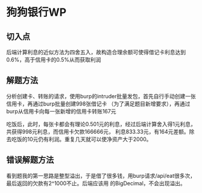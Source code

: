 # 狗狗银行WP

## 切入点

后端计算利息的近似方法为四舍五入，故构造合理余额可使得借记卡利息达到0.6%，高于信用卡的0.5%从而获取利润

## 解题方法

分析创建卡、转账的请求，使用burp的intruder批量发包，首先自行手动创建一张信用卡，再通过burp批量创建998张借记卡
（为了满足题目新增要求），再通过burp从信用卡向每一张新增的信用卡转账167元

吃饭后，此时，每张卡都会有理论0.501元的利息，经过后端计算舍入得1元利息，共获得998元利息，而信用卡欠款166666元，
利息833.33元，有164元差额。除去吃饭的10元仍有利润。重复几天就可以使净资产大于2000。

## 错误解题方法

看到题我的第一思路是整型溢出，于是借了很多钱，用burp请求/api/eat很多次，最后返回的欠款有2^1000不止。后端应该用
的BigDecimal，不会出现溢出。
